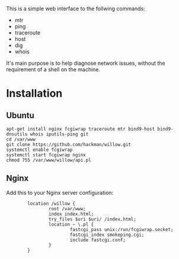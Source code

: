 This is a simple web interface to the follwing commands:
- mtr
- ping
- traceroute
- host
- dig
- whois

It's main purpose is to help diagnose network issues, without the requirement of a shell on the machine.

# Installation

## Ubuntu
```
apt-get install nginx fcgiwrap traceroute mtr bind9-host bind9-dnsutils whois iputils-ping git
cd /var/www
git clone https://github.com/hackman/willow.git
systemctl enable fcgiwrap
systemctl start fcgiwrap nginx
chmod 755 /var/www/willow/api.pl
```


## Nginx
Add this to your Nginx server configuration:
```
        location /willow {
				root /var/www;
                index index.html;
                try_files $uri $uri/ /index.html;
                location ~ \.pl {
                        fastcgi_pass unix:/run/fcgiwrap.socket;
                        fastcgi_index smokeping.cgi;
                        include fastcgi.conf;
                }
        }
```
